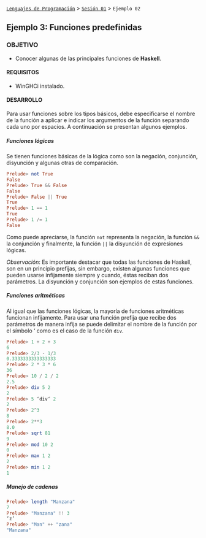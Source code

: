 [`Lenguajes de Programación`](../../README.md) > [`Sesión 01`](../README.md) > `Ejemplo 02`

## Ejemplo 3: Funciones predefinidas

### OBJETIVO

- Conocer algunas de las principales funciones de __Haskell__.

#### REQUISITOS

- WinGHCi instalado.

#### DESARROLLO

Para usar funciones sobre los tipos básicos, debe especificarse el nombre de la función a aplicar e indicar los
argumentos de la función separando cada uno por espacios. A continuación se presentan algunos ejemplos.

##### Funciones lógicas

Se tienen funciones básicas de la lógica como son la negación, conjunción, disyunción y algunas otras de
comparación.

```haskell
Prelude> not True
False
Prelude> True && False
False
Prelude> False || True
True
Prelude> 1 == 1
True
Prelude> 1 /= 1
False
```

Como puede apreciarse, la función `not` representa la negación, la función `&&` la conjunción y finalmente, la
función `||` la disyunción de expresiones lógicas.

*Observación*: Es importante destacar que todas las funciones de Haskell, son en un principio prefijas, sin embargo, existen algunas funciones que pueden usarse infijamente siempre y cuando, éstas reciban dos parámetros. La disyunción y conjunción son ejemplos de estas funciones.

##### Funciones aritméticas

Al igual que las funciones lógicas, la mayoría de funciones aritméticas funcionan infijamente. Para usar una
función prefija que recibe dos parámetros de manera infija se puede delimitar el nombre de la función por el
símbolo ‘ como es el caso de la función `div`.

```haskell
Prelude> 1 + 2 + 3
6
Prelude> 2/3 - 1/3
0.3333333333333333
Prelude> 2 * 3 * 6
36
Prelude> 10 / 2 / 2
2.5
Prelude> div 5 2
2
Prelude> 5 ‘div‘ 2
2
Prelude> 2^3
8
Prelude> 2**3
8.0
Prelude> sqrt 81
9
Prelude> mod 10 2
0
Prelude> max 1 2
2
Prelude> min 1 2
1
```

##### Manejo de cadenas

```haskell
Prelude> length "Manzana"
7
Prelude> "Manzana" !! 3
’z’
Prelude> "Man" ++ "zana" 
"Manzana"
```
